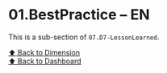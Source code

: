 # 01.BestPractice – EN

This is a sub-section of `07.D7-LessonLearned`.

[⬆ Back to Dimension](../index)  
[⬆ Back to Dashboard](../../index)
